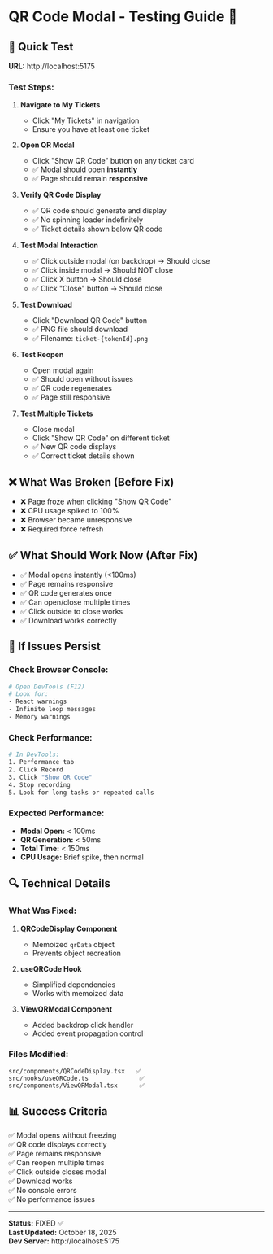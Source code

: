 # QR Code Modal - Testing Guide 🧪

## 🎯 Quick Test

**URL:** http://localhost:5175

### Test Steps:

1. **Navigate to My Tickets**

   - Click "My Tickets" in navigation
   - Ensure you have at least one ticket

2. **Open QR Modal**

   - Click "Show QR Code" button on any ticket card
   - ✅ Modal should open **instantly**
   - ✅ Page should remain **responsive**

3. **Verify QR Code Display**

   - ✅ QR code should generate and display
   - ✅ No spinning loader indefinitely
   - ✅ Ticket details shown below QR code

4. **Test Modal Interaction**

   - ✅ Click outside modal (on backdrop) → Should close
   - ✅ Click inside modal → Should NOT close
   - ✅ Click X button → Should close
   - ✅ Click "Close" button → Should close

5. **Test Download**

   - Click "Download QR Code" button
   - ✅ PNG file should download
   - ✅ Filename: `ticket-{tokenId}.png`

6. **Test Reopen**

   - Open modal again
   - ✅ Should open without issues
   - ✅ QR code regenerates
   - ✅ Page still responsive

7. **Test Multiple Tickets**
   - Close modal
   - Click "Show QR Code" on different ticket
   - ✅ New QR code displays
   - ✅ Correct ticket details shown

## ❌ What Was Broken (Before Fix)

- ❌ Page froze when clicking "Show QR Code"
- ❌ CPU usage spiked to 100%
- ❌ Browser became unresponsive
- ❌ Required force refresh

## ✅ What Should Work Now (After Fix)

- ✅ Modal opens instantly (<100ms)
- ✅ Page remains responsive
- ✅ QR code generates once
- ✅ Can open/close multiple times
- ✅ Click outside to close works
- ✅ Download works correctly

## 🐛 If Issues Persist

### Check Browser Console:

```bash
# Open DevTools (F12)
# Look for:
- React warnings
- Infinite loop messages
- Memory warnings
```

### Check Performance:

```bash
# In DevTools:
1. Performance tab
2. Click Record
3. Click "Show QR Code"
4. Stop recording
5. Look for long tasks or repeated calls
```

### Expected Performance:

- **Modal Open:** < 100ms
- **QR Generation:** < 50ms
- **Total Time:** < 150ms
- **CPU Usage:** Brief spike, then normal

## 🔍 Technical Details

### What Was Fixed:

1. **QRCodeDisplay Component**

   - Memoized `qrData` object
   - Prevents object recreation

2. **useQRCode Hook**

   - Simplified dependencies
   - Works with memoized data

3. **ViewQRModal Component**
   - Added backdrop click handler
   - Added event propagation control

### Files Modified:

```
src/components/QRCodeDisplay.tsx   ✅
src/hooks/useQRCode.ts              ✅
src/components/ViewQRModal.tsx      ✅
```

## 📊 Success Criteria

✅ Modal opens without freezing  
✅ QR code displays correctly  
✅ Page remains responsive  
✅ Can reopen multiple times  
✅ Click outside closes modal  
✅ Download works  
✅ No console errors  
✅ No performance issues

---

**Status:** FIXED ✅  
**Last Updated:** October 18, 2025  
**Dev Server:** http://localhost:5175
